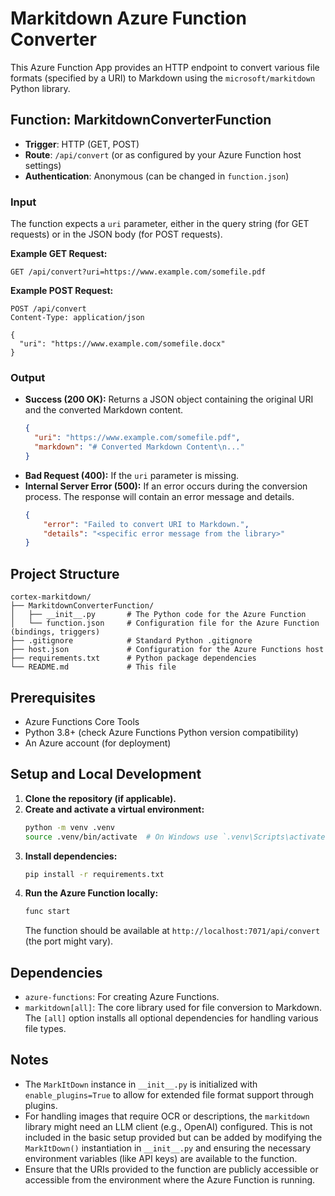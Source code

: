 # Markitdown Azure Function Converter

This Azure Function App provides an HTTP endpoint to convert various file formats (specified by a URI) to Markdown using the `microsoft/markitdown` Python library.

## Function: MarkitdownConverterFunction

*   **Trigger**: HTTP (GET, POST)
*   **Route**: `/api/convert` (or as configured by your Azure Function host settings)
*   **Authentication**: Anonymous (can be changed in `function.json`)

### Input

The function expects a `uri` parameter, either in the query string (for GET requests) or in the JSON body (for POST requests).

**Example GET Request:**
```
GET /api/convert?uri=https://www.example.com/somefile.pdf
```

**Example POST Request:**
```
POST /api/convert
Content-Type: application/json

{
  "uri": "https://www.example.com/somefile.docx"
}
```

### Output

*   **Success (200 OK):** Returns a JSON object containing the original URI and the converted Markdown content.
    ```json
    {
      "uri": "https://www.example.com/somefile.pdf",
      "markdown": "# Converted Markdown Content\n..."
    }
    ```
*   **Bad Request (400):** If the `uri` parameter is missing.
*   **Internal Server Error (500):** If an error occurs during the conversion process. The response will contain an error message and details.
    ```json
    {
        "error": "Failed to convert URI to Markdown.",
        "details": "<specific error message from the library>"
    }
    ```

## Project Structure

```
cortex-markitdown/
├── MarkitdownConverterFunction/
│   ├── __init__.py       # The Python code for the Azure Function
│   └── function.json     # Configuration file for the Azure Function (bindings, triggers)
├── .gitignore            # Standard Python .gitignore
├── host.json             # Configuration for the Azure Functions host
├── requirements.txt      # Python package dependencies
└── README.md             # This file
```

## Prerequisites

*   Azure Functions Core Tools
*   Python 3.8+ (check Azure Functions Python version compatibility)
*   An Azure account (for deployment)

## Setup and Local Development

1.  **Clone the repository (if applicable).**
2.  **Create and activate a virtual environment:**
    ```bash
    python -m venv .venv
    source .venv/bin/activate  # On Windows use `.venv\Scripts\activate`
    ```
3.  **Install dependencies:**
    ```bash
    pip install -r requirements.txt
    ```
4.  **Run the Azure Function locally:**
    ```bash
    func start
    ```
    The function should be available at `http://localhost:7071/api/convert` (the port might vary).

## Dependencies

*   `azure-functions`: For creating Azure Functions.
*   `markitdown[all]`: The core library used for file conversion to Markdown. The `[all]` option installs all optional dependencies for handling various file types.

## Notes

*   The `MarkItDown` instance in `__init__.py` is initialized with `enable_plugins=True` to allow for extended file format support through plugins.
*   For handling images that require OCR or descriptions, the `markitdown` library might need an LLM client (e.g., OpenAI) configured. This is not included in the basic setup provided but can be added by modifying the `MarkItDown()` instantiation in `__init__.py` and ensuring the necessary environment variables (like API keys) are available to the function.
*   Ensure that the URIs provided to the function are publicly accessible or accessible from the environment where the Azure Function is running. 